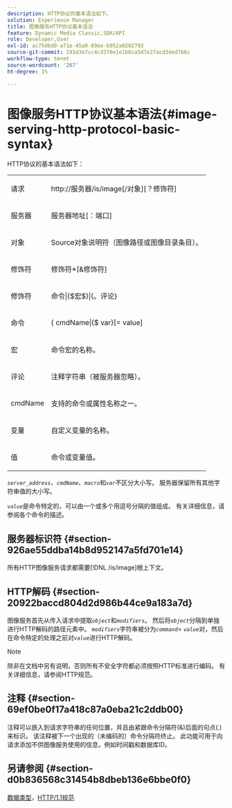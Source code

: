 ```yaml
---
description: HTTP协议的基本语法如下。
solution: Experience Manager
title: 图像服务HTTP协议基本语法
feature: Dynamic Media Classic,SDK/API
role: Developer,User
exl-id: ac75d6d0-a71e-45a0-89ee-b952a0202793
source-git-commit: 191d3e7cc4cd370e1e1b6ca5d7e27acd3ded7b6c
workflow-type: tm+mt
source-wordcount: '267'
ht-degree: 1%

---
```


# 图像服务HTTP协议基本语法{#image-serving-http-protocol-basic-syntax}

HTTP协议的基本语法如下：

<table id="simpletable_854C20D4C42247B99D9F123543C17E7C"> 
 <tr class="strow"> 
  <td class="stentry"> <p><span class="codeph"> <span class="varname">请求</span> </span> </p> </td> 
  <td class="stentry"> <p> <span class="filepath">http://<span class="varname">服务器</span>/is/image[/<span class="varname">对象</span>][？<span class="varname">修饰符</span>]</span> </p> </td> 
 </tr> 
 <tr class="strow"> 
  <td class="stentry"> <p><span class="codeph"> <span class="varname">服务器</span> </span> </p></td> 
  <td class="stentry"> <p> <span class="codeph"> <span class="varname">服务器地址</span>[：<span class="varname">端口</span>]</span> </p> </td> 
 </tr> 
 <tr class="strow"> 
  <td class="stentry"> <p><span class="codeph"> <span class="varname">对象</span> </span> </p></td> 
  <td class="stentry"> <p>Source对象说明符（图像路径或图像目录条目）。 </p> </td> 
 </tr> 
 <tr class="strow"> 
  <td class="stentry"> <p><span class="codeph"> <span class="varname">修饰符</span> </span> </p></td> 
  <td class="stentry"> <p><span class="codeph"> <span class="varname">修饰符</span>*[&amp;<span class="varname">修饰符</span>]</span> </p> </td> 
 </tr> 
 <tr class="strow"> 
  <td class="stentry"> <p><span class="codeph"> <span class="varname">修饰符</span> </span> </p></td> 
  <td class="stentry"> <p><span class="codeph">命令|{$<span class="varname">宏</span>$}|{。<span class="varname">评论</span>}</span> </p></td> 
 </tr> 
 <tr class="strow"> 
  <td class="stentry"> <p><span class="codeph"> <span class="varname">命令</span> </span> </p> </td> 
  <td class="stentry"> <p>{<span class="varname"> cmdName</span>|{$<span class="varname"> var</span>}[=<span class="varname"> value</span>] </p></td> 
 </tr> 
 <tr class="strow"> 
  <td class="stentry"> <p><span class="codeph"> <span class="varname">宏</span> </span> </p> </td> 
  <td class="stentry"> <p>命令宏的名称。</p></td> 
 </tr> 
 <tr class="strow"> 
  <td class="stentry"> <p><span class="codeph"> <span class="varname">评论</span> </span> </p></td> 
  <td class="stentry"> <p>注释字符串（被服务器忽略）。</p></td> 
 </tr> 
 <tr class="strow"> 
  <td class="stentry"> <p><span class="codeph"> <span class="varname"> cmdName</span> </span> </p></td> 
  <td class="stentry"> <p>支持的命令或属性名称之一。</p></td> 
 </tr> 
 <tr class="strow"> 
  <td class="stentry"> <p><span class="codeph"> <span class="varname">变量</span> </span> </p> </td> 
  <td class="stentry"> <p>自定义变量的名称。</p></td> 
 </tr> 
 <tr class="strow"> 
  <td class="stentry"> <p><span class="codeph"> <span class="varname">值</span> </span> </p></td> 
  <td class="stentry"> <p>命令或变量值。 </p></td> 
 </tr> 
</table>

*`server_address`*、*`cmdName`*、*`macro`*&#x200B;和&#x200B;*`var`*&#x200B;不区分大小写。 服务器保留所有其他字符串值的大小写。

*`value`*&#x200B;是命令特定的，可以由一个或多个用逗号分隔的值组成。 有关详细信息，请参阅各个命令的描述。

## 服务器标识符 {#section-926ae55ddba14b8d952147a5fd701e14}

所有HTTP图像服务请求都需要[!DNL /is/image]根上下文。

## HTTP解码 {#section-20922baccd804d2d986b44ce9a183a7d}

图像服务首先从传入请求中提取&#x200B;*`object`*&#x200B;和&#x200B;*`modifiers`*。 然后将&#x200B;*`object`*&#x200B;分隔到单独进行HTTP解码的路径元素中。 *`modifiers`*&#x200B;字符串被分为&#x200B;*`command`*= *`value`*&#x200B;对，然后在命令特定的处理之前对&#x200B;*`value`*&#x200B;进行HTTP解码。

>[!NOTE]
>
>除非在文档中另有说明，否则所有不安全字符都必须按照HTTP标准进行编码。 有关详细信息，请参阅HTTP规范。

## 注释 {#section-69ef0be0f17a418c87a0eba21c2ddb00}

注释可以嵌入到请求字符串的任何位置，并且由紧跟命令分隔符(&amp;)后面的句点(.)来标识。 该注释被下一个出现的（未编码的）命令分隔符终止。 此功能可用于向请求添加不供图像服务使用的信息，例如时间戳和数据库ID。

## 另请参阅 {#section-d0b836568c31454b8dbeb136e6bbe0f0}

[数据类型](../../../../../is-api/http-ref/image-serving-api-ref/c-http-protocol-reference/c-data-types/c-data-types.md#concept-49455c12df954bb5919cdd8d5ccc85fa)，[HTTP/1.1规范](https://www.w3.org/Protocols/rfc2616/rfc2616.html)

